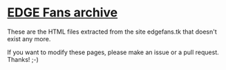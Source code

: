 # [EDGE Fans archive](https://edgefans.mygod.be)
These are the HTML files extracted from the site edgefans.tk that doesn't exist any more.

If you want to modify these pages, please make an issue or a pull request. Thanks! ;-)

